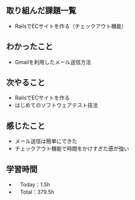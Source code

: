## 取り組んだ課題一覧
- RailsでECサイトを作る（チェックアウト機能）

## わかったこと 
- Gmailを利用したメール送信方法
 
## 次やること
- RailsでECサイトを作る
- はじめてのソフトウェアテスト技法

## 感じたこと
- メール送信は簡単にできた
- チェックアウト機能で時間をかけすぎた感が強い

## 学習時間
- 　Today：1.5h
- 　Total：379.5h
